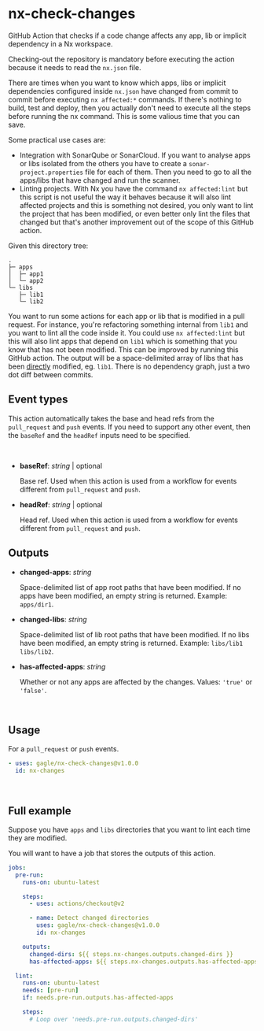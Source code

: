 # nx-check-changes

GitHub Action that checks if a code change affects any app, lib or implicit dependency in a Nx workspace.

Checking-out the repository is mandatory before executing the action because it needs to read the `nx.json` file.

There are times when you want to know which apps, libs or implicit dependencies configured inside `nx.json` have changed from commit to commit before executing `nx affected:*` commands. If there's nothing to build, test and deploy, then you actually don't need to execute all the steps before running the nx command. This is some valious time that you can save.

Some practical use cases are:

- Integration with SonarQube or SonarCloud. If you want to analyse apps or libs isolated from the others you have to create a `sonar-project.properties` file for each of them. Then you need to go to all the apps/libs that have changed and run the scanner.
- Linting projects. With Nx you have the command `nx affected:lint` but this script is not useful the way it behaves because it will also lint affected projects and this is something not desired, you only want to lint the project that has been modified, or even better only lint the files that changed but that's another improvement out of the scope of this GitHub action.

Given this directory tree:

```
.
├─ apps
│  ├─ app1
│  └─ app2
└─ libs
   ├─ lib1
   └─ lib2
```

You want to run some actions for each app or lib that is modified in a pull request. For instance, you're refactoring something internal from `lib1` and you want to lint all the code inside it. You could use `nx affected:lint` but this will also lint apps that depend on `lib1` which is something that you know that has not been modified. This can be improved by running this GitHub action. The output will be a space-delimited array of libs that has been <u>directly</u> modified, eg. `lib1`. There is no dependency graph, just a two dot diff between commits.

## Event types

This action automatically takes the base and head refs from the `pull_request` and `push` events. If you need to support any other event, then the `baseRef` and the `headRef` inputs need to be specified.

<br/>

- **baseRef**: _string_ | optional

  Base ref. Used when this action is used from a workflow for events different from `pull_request` and `push`.

- **headRef**: _string_ | optional

  Head ref. Used when this action is used from a workflow for events different from `pull_request` and `push`.

## Outputs

- **changed-apps**: _string_

  Space-delimited list of app root paths that have been modified. If no apps have been modified, an empty string is returned. Example: `apps/dir1`.

- **changed-libs**: _string_

  Space-delimited list of lib root paths that have been modified. If no libs have been modified, an empty string is returned. Example: `libs/lib1 libs/lib2`.

- **has-affected-apps**: _string_

  Whether or not any apps are affected by the changes. Values: `'true'` or `'false'`.

<br/>

## Usage

For a `pull_request` or `push` events.

```yaml
- uses: gagle/nx-check-changes@v1.0.0
  id: nx-changes
```

<br/>

## Full example

Suppose you have `apps` and `libs` directories that you want to lint each time they are modified.

You will want to have a job that stores the outputs of this action.

```yaml
jobs:
  pre-run:
    runs-on: ubuntu-latest

    steps:
      - uses: actions/checkout@v2

      - name: Detect changed directories
        uses: gagle/nx-check-changes@v1.0.0
        id: nx-changes

    outputs:
      changed-dirs: ${{ steps.nx-changes.outputs.changed-dirs }}
      has-affected-apps: ${{ steps.nx-changes.outputs.has-affected-apps }}

  lint:
    runs-on: ubuntu-latest
    needs: [pre-run]
    if: needs.pre-run.outputs.has-affected-apps

    steps:
      # Loop over 'needs.pre-run.outputs.changed-dirs'
```
